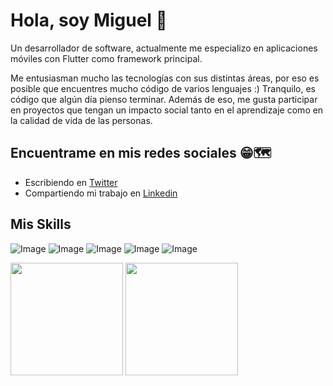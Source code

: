 # Hola, soy Miguel 👋

Un desarrollador de software, actualmente me especializo en aplicaciones móviles con Flutter como framework principal.

Me entusiasman mucho las tecnologías con sus distintas áreas, por eso es posible que encuentres mucho código de varios lenguajes :) Tranquilo, es código que algún día pienso terminar. Además de eso, me gusta participar en proyectos que tengan un impacto social tanto en el aprendizaje como en la calidad de vida de las personas.


## Encuentrame en mis redes sociales 😁🗺️
 - Escribiendo en [Twitter](https://twitter.com/MiguelBelotto00)
 - Compartiendo mi trabajo en [Linkedin](https://www.linkedin.com/in/miguel-belotto/)


## Mis Skills
![Image](https://img.shields.io/badge/Android-3DDC84?style=for-the-badge&logo=android&logoColor=white)
![Image](https://img.shields.io/badge/Dart-0175C2?style=for-the-badge&logo=dart&logoColor=white)
![Image](https://img.shields.io/badge/Flutter-02569B?style=for-the-badge&logo=flutter&logoColor=white)
![Image](https://img.shields.io/badge/Kotlin-0095D5?&style=for-the-badge&logo=kotlin&logoColor=white)
![Image](https://img.shields.io/badge/firebase-ffca28?style=for-the-badge&logo=firebase&logoColor=black)


  
  <img height="180em" src="https://github-readme-stats-eight-theta.vercel.app/api?username=MiguelBelotto00&show_icons=true&theme=algolia&include_all_commits=true&count_private=true"/>  <img height="180em" src="https://github-readme-stats-eight-theta.vercel.app/api/top-langs/?username=MiguelBelotto00&layout=compact&langs_count=8&theme=algolia"/>
